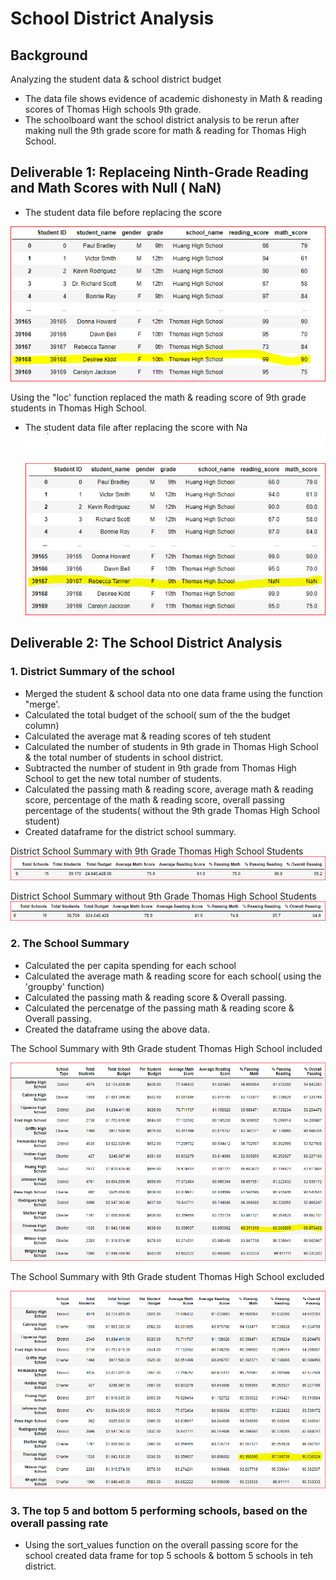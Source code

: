 # School District Analysis

## Background
Analyzing the student data &amp; school district budget 
* The data file shows evidence of academic dishonesty in Math & reading scores of Thomas High schools 9th grade.
* The schoolboard want the school district analysis to be rerun after making null the 9th grade score for math & reading for Thomas High School.

## Deliverable 1: Replaceing  Ninth-Grade Reading and Math Scores with Null ( NaN) 
* The student data file before replacing the score

![School_data_original](Images/Student_Data_Original.PNG) 

Using the "loc' function replaced the math & reading  score of 9th grade students in Thomas High School. 

* The student data file after  replacing the score with Na
![School_data_original](Images/Student_Data_After_Replacing_with_NaN.PNG)

## Deliverable 2: The School District Analysis 
### 1. District Summary of the school 
*  Merged the student & school data nto one data frame using the function "merge'.
* Calculated the total budget of the school( sum of the the budget column)
* Calculated the average mat & reading scores of teh student
* Calculated the number of students in 9th grade in Thomas High School & the total number of students in school district. 
* Subtracted the number of student in 9th grade from Thomas High School to get the new total number of students.
* Calculated the passing math & reading score, average math & reading score, percentage of the math & reading score, overall passing percentage of the students( without the 9th grade Thomas High School student)
* Created dataframe for the district school summary.

District School Summary with 9th Grade Thomas High School Students
![District_School_Summary](Images/School_District_Summary_with_9th_gradeTHS.PNG)

District School Summary without 9th Grade Thomas High School Students
![District_School_Summary](Images/School_District_Summary_without_9th_gradeTHS.PNG)
   
### 2. The School Summary
* Calculated the per capita spending for each school
* Calculated the average math & reading score for each school( using the 'groupby' function)
* Calculated the passing math & reading score & Overall passing.
* Calculated the percenatge of the passing math & reading score & Overall passing.
* Created the dataframe using the above data.

The School Summary with 9th Grade student Thomas High School included

![School_Summary](Images/School_Summary_with_9th_gradeTHS.PNG)

The School Summary with 9th Grade student Thomas High School excluded

![School_Summary](Images/School_Summary_without_9th_gradeTHS.PNG)

### 3. The top 5 and bottom 5 performing schools, based on the overall passing rate
* Using the sort_values function on the overall passing score for the school created data frame for top 5 schools & bottom 5 schools in teh district.

